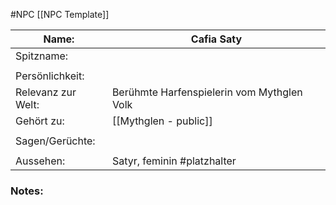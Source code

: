 #NPC [[NPC Template]]

| Name:              | Cafia Saty                                 |
| ------------------ | ------------------------------------------ |
| Spitzname:         |                                            |
|                    |                                            |
| Persönlichkeit:    |                                            |
| Relevanz zur Welt: | Berühmte Harfenspielerin vom Mythglen Volk |
| Gehört zu:         | [[Mythglen - public]]                      |
|                    |                                            |
| Sagen/Gerüchte:    |                                            |
|                    |                                            |
| Aussehen:          | Satyr, feminin #platzhalter                |
### Notes:
